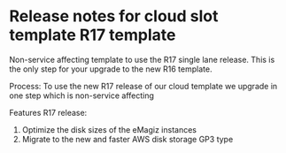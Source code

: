 # Release notes for cloud slot template R17 template

Non-service affecting template to use the R17 single lane release. This is the only step for your upgrade to the new R16 template.

Process:
To use the new R17 release of our cloud template we upgrade in one step which is non-service affecting

Features R17 release:

1) Optimize the disk sizes of the eMagiz instances
2) Migrate to the new and faster AWS disk storage GP3 type
